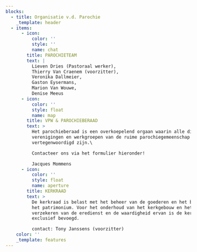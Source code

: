 ```yaml
---
blocks:
  - title: Organisatie v.d. Parochie
    _template: header
  - items:
      - icon:
          color: ''
          style: ''
          name: chat
        title: PAROCHIETEAM
        text: |
          Lieven Dries (Pastoraal werker),
          Thierry Van Craenem (voorzitter),
          Veronika Dallmeier,
          Gaston Eysermans,
          Marion Van Wouwe,
          Denise Meeus
      - icon:
          color: ''
          style: float
          name: map
        title: VPW & PAROCHIEBERAAD
        text: >
          Het parochieberaad is een overkoepelend orgaan waarin alle diensten,
          verenigingen en werkgroepen van de ruime parochiegemeenschap
          vertegenwoordigd zijn.\

          Contacteer ons via het formulier hieronder!

          Jacques Mommens
      - icon:
          color: ''
          style: float
          name: aperture
        title: KERKRAAD
        text: >
          De kerkraad is belast met het beheer van de goederen en het behoud van
          het patrimonium. Voor het onderhoud van het kerkgebouw en het
          verzekeren van de eredienst en de waardigheid ervan is de kerkraad
          exclusief bevoegd.

          contact: Tony Janssens (voorzitter)
    color: ''
    _template: features
---
```



